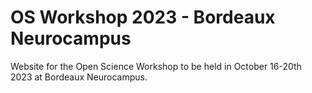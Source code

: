 # OS Workshop 2023 - Bordeaux Neurocampus

Website for the Open Science Workshop to be held in October 16-20th 2023 at Bordeaux Neurocampus.

